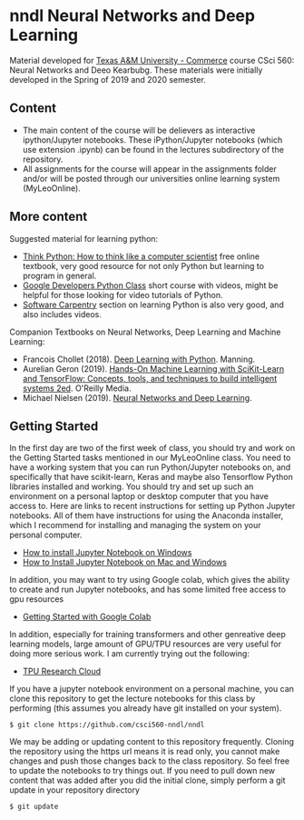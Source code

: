 # nndl Neural Networks and Deep Learning

Material developed for [Texas A&M University -
Commerce](http://tamuc.edu) course CSci 560: Neural Networks and
Deeo Kearbubg.  These materials were initially developed in the
Spring of 2019 and 2020 semester.

## Content

- The main content of the course will be delievers as interactive
  ipython/Jupyter notebooks.  These iPython/Jupyter notebooks (which use extension .ipynb)
  can be found in the lectures subdirectory of the repository.
- All assignments for the course will appear in the assignments folder and/or will
  be posted through our universities online learning system (MyLeoOnline).



## More content

Suggested material for learning python:

- [Think Python: How to think like a computer scientist](http://www.greenteapress.com/thinkpython/) free online textbook, very good resource for not only Python but learning to program in general.
- [Google Developers Python Class](https://developers.google.com/edu/python/?hl=ru&csw=1) short course with videos, might be helpful for those looking for video tutorials of Python.
- [Software Carpentry](http://swcarpentry.github.io/python-novice-inflammation/) section on learning Python is also very good, and also includes videos.

Companion Textbooks on Neural Networks, Deep Learning and Machine Learning:

- Francois Chollet (2018). [Deep Learning with Python](https://www.amazon.com/Deep-Learning-Python-Francois-Chollet/dp/1617294438/ref=sr_1_3?keywords=deep+learning+with+python&qid=1578849718&sr=8-3). Manning.
- Aurelian Geron (2019). [Hands-On Machine Learning with SciKit-Learn and TensorFlow: Concepts, tools, and techniques to build intelligent systems 2ed](https://www.amazon.com/dp/1491962291?aaxitk=GJCjkzlTbRkN0mdMTxzqSg&pd_rd_i=1491962291&pf_rd_p=9420597b-7dad-4cbd-a28d-7d676ac67378&hsa_cr_id=8420444930901&sb-ci-n=productDescription&sb-ci-v=Hands-On%20Machine%20Learning%20with%20Scikit-Learn%20and%20TensorFlow%3A%20Concepts%2C%20Tools%2C%20and%20Techniques%20to%20Build%20Intelligent%20Systems&sb-ci-a=1491962291). O'Reilly Media.
- Michael Nielsen (2019). [Neural Networks and Deep Learning](http://neuralnetworksanddeeplearning.com/).


## Getting Started

In the first day are two of the first week of class, you should try
and work on the Getting Started tasks mentioned in our MyLeoOnline
class.  You need to have a working system that you can run
Python/Jupyter notebooks on, and specifically that have scikit-learn,
Keras and maybe also Tensorflow Python libraries installed and
working.  You should try and set up such an environment on a personal
laptop or desktop computer that you have access to.  Here are links to
recent instructions for setting up Python Jupyter notebooks.  All of
them have instructions for using the Anaconda installer, which I
recommend for installing and managing the system on your personal
computer.

- [How to install Jupyter Notebook on Windows](https://www.geeksforgeeks.org/how-to-install-jupyter-notebook-in-windows/)
- [How to Install Jupyter Notebook on Mac and Windows](https://www.codecademy.com/article/setting-up-jupyter-notebook)

In addition, you may want to try using Google colab, which gives the
ability to create and run Jupyter notebooks, and has some limited free
access to gpu resources

- [Getting Started with Google Colab](https://colab.research.google.com/?utm_source=scs-index)

In addition, especially for training transformers and other genreative
deep learning models, large amount of GPU/TPU resources are very
useful for doing more serious work.  I am currently trying out the
following:

- [TPU Research Cloud](https://sites.research.google/trc/about/)

If you have a jupyter notebook environment on a personal machine, you
can clone this repository to get the lecture notebooks for this class by
performing (this assumes you already have git installed on your system).

```
$ git clone https://github.com/csci560-nndl/nndl
```

We may be adding or updating content to this repository frequently.
Cloning the repository using the https url means it is read only,
you cannot make changes and push those changes back to the class
repository.  So feel free to update the notebooks to try things
out.  If you need to pull down new content that was added
after you did the initial clone, simply perform a git update in
your repository directory

```
$ git update
```

